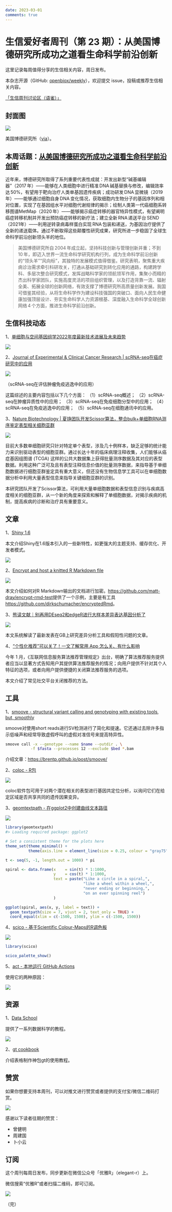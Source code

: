 ```yaml
---
date: 2023-03-01
comments: true
---
```


# 生信爱好者周刊（第 23 期）：从美国博德研究所成功之道看生命科学前沿创新

这里记录每周值得分享的生信相关内容，周日发布。

本杂志开源（GitHub: [openbiox/weekly](https://github.com/openbiox/weekly)），欢迎提交 issue，投稿或推荐生信相关内容。

[「生信周刊讨论区（语雀）」](https://www.yuque.com/shixiangwang/bioinfo)

## 封面图


![](https://files.mdnice.com/user/4331/08bc525e-f692-415e-a656-8194e34bd910.png)

美国博德研究所（[via](https://studentaffairs.jhu.edu/life-design/news/from-the-other-side-of-the-hiring-process-the-broad-institute/)）。


## 本周话题：[从美国博德研究所成功之道看生命科学前沿创新](https://mp.weixin.qq.com/s/gDKH9gpMIrP_uVH3oJFCGg)

近年来，博德研究所取得了系列重要代表性成就：开发出新型“碱基编辑器”（2017 年）——能够在人类细胞中进行精准 DNA 碱基替换与修改，编辑效率达 50%，有望用于靶向治疗人类单基因遗传疾病；成功研发 DNA 显微镜（2019 年）——能够通过细胞自身 DNA 变化情况，获取细胞内生物分子的基因序列和相对位置，实现了在基因组水平对细胞代谢规律的揭示；绘制人类第一代癌细胞系转移图谱MetMap（2020 年）——能够揭示癌症转移的器官特异性模式，有望阐明癌症转移机制并开发出预防癌症转移的新疗法；建立全新 RNA 递送平台 SEND（2021年）——利用逆转录病毒样蛋白实现 RNA 包装和递送，为基因治疗提供了全新的递送载体。通过不断取得这些颠覆性研究成果，研究所进一步稳固了全球生命科学前沿创新领头羊的地位。

> 美国博德研究所自 2004 年成立起，坚持科技创新与管理创新并重；不到 10 年，即迈入世界一流生命科学研究机构行列，成为生命科学前沿创新的“领头羊”“风向标”，其独特的发展模式值得借鉴。研究表明，聚焦重大疾病诊治需求牵引科研攻关，打通从基础研究到转化应用的通路，构建跨学科、多层次整合研究模式，发挥战略科学家的领航领军作用，集聚小而精的杰出科学家团队，实施高度灵活的项目组织管理，以及打造背靠一流、辐射全美、拓展全球的创新网络，有效支撑了博德研究所高质量创新发展。我国可借鉴其经验，从将生命科学作为建设科技强国的突破口、面向人民生命健康加强顶层设计、夯实生命科学人力资源根基、深度融入生命科学全球创新网络 4 个方面，推进生命科学前沿创新。

## 生信科技动态

1、[单细胞与空间基因组学2022年度最新技术进展及未来趋势](https://mp.weixin.qq.com/s/1t6Ec8g6zksoEXmsCkO5DQ)


![](https://files.mdnice.com/user/4331/69c62de9-c834-43d1-9498-625b3e6605ae.png)

2、[Journal of Experimental & Clinical Cancer Research | scRNA-seq在癌症研究中的应用](https://mp.weixin.qq.com/s/_Xw8JKxeGgwrGksu2aZrOQ)


![](https://files.mdnice.com/user/4331/689d4a26-d6f9-48be-b67f-8342b1989610.png)

（scRNA-seq在评估肿瘤免疫逃逸中的应用）

这篇综述的主要内容包括以下几个方面：
（1）scRNA-seq概述；
（2）scRNA-seq在肿瘤异质性中的应用；
（3）scRNA-seq在免疫细胞分型中的应用；
（4）scRNA-seq在免疫逃逸中的应用；
（5）scRNA-seq在细胞通讯中的应用。

3、[Nature Biotechnology | 夏铮团队开发Scissor算法，整合bulk+单细胞RNA测序鉴定表型相关细胞亚群](https://mp.weixin.qq.com/s/wayWTZ1wizfoqtbVvQK4Gg)


![](https://files.mdnice.com/user/4331/23b5705d-1722-4d6d-a099-ace6c4e3de90.png)

目前大多数单细胞研究只针对特定单个表型，涉及几十例样本，缺乏足够的统计能力来识别驱动表型的细胞亚群。通过长达十年的临床病理注释收集，人们能够从癌症基因组图谱 (TCGA) 这样的公共大数据集上获得批量测序数据及其对应的表型数据。利用这种广泛可及且有表型注释信息价值的批量测序数据，来指导基于单细胞数据进行细胞亚群鉴定具有重大意义，但还没有生物信息学工具可以在单细胞数据分析中利用大量表型信息来指导关键细胞亚群的识别。

本研究团队开发了Scissor算法，可利用大量单细胞数据和表型信息识别与疾病高度相关的细胞亚群，从一个新的角度来探索和解释了单细胞数据，对揭示疾病的机制，提高疾病的诊断和治疗具有重要意义。

## 文章

1、[Shiny 1.6](https://www.rstudio.com/blog/shiny-1-6-0/)

本文介绍Shiny在1.6版本引入的一些新特性，如更强大的主题支持、缓存优化、开发者模式。


![](https://files.mdnice.com/user/4331/aeb0db03-ef93-4e6c-811d-c6b8a795ba6b.png)

2、[Encrypt and host a knitted R Markdown file](https://www.rostrum.blog/2021/05/07/encrypted-rmd/)


![](https://files.mdnice.com/user/4331/4f91ffff-bf63-4b61-823c-2a91c199975f.png)


本文介绍如何对R Markdown输出的文档进行加密。<https://github.com/matt-dray/encrypt-rmd-test>提供了一个示例，主要是有工具<https://github.com/dirkschumacher/encryptedRmd>。

3、[熊读文献｜别再用DEseq2和edgeR进行大样本差异表达基因分析了](https://mp.weixin.qq.com/s/_zRJNwLMnI29xpjFy_fReQ)


![](https://files.mdnice.com/user/4331/7e281192-6219-4980-8661-e1172308f1ab.png)

本文系统解读了最新发表在GB上研究差异分析工具和假阳性问题的文章。


4、[“个性化推荐”可以关了！一文了解常用 App 怎么关、有什么影响](https://new.qq.com/omn/20220323/20220323A032H400.html)

今年 1 月，《互联网信息服务算法推荐管理规定》出台，明确了算法推荐服务提供者应当以显著方式告知用户其提供算法推荐服务的情况；向用户提供不针对其个人特征的选项，或者向用户提供便捷的关闭算法推荐服务的选项。

本文介绍了常见社交平台关闭推荐的方法。

## 工具

1、[smoove - structural variant calling and genotyping with existing tools, but, smoothly](https://github.com/brentp/smoove)

smoove对使用short reads进行SV检测进行了简化和提速。它还通过去除许多指示低噪声和经常导致虚假呼叫的虚假对准信号来提高特异性。

```sh
smoove call -x --genotype --name $name --outdir . \
           -f $fasta --processes 12 --exclude $bed *.bam
```

介绍文章：<https://brentp.github.io/post/smoove/>

2、[coloc - R包](https://github.com/chr1swallace/coloc)


![](https://files.mdnice.com/user/4331/9c12fab5-19fa-42dd-9e2b-91ea29cb3a78.png)


coloc软件包可用于对两个潜在相关的表型进行基因共定位分析，以询问它们在给定区域是否共享共同的遗传因果变异。


3、[geomtextpath - 在ggplot2中创建曲线文本路径](https://github.com/AllanCameron/geomtextpath)


![](https://files.mdnice.com/user/4331/1319e1d4-9132-40bc-a990-0177a67defcb.png)

```r
library(geomtextpath)
#> Loading required package: ggplot2

# Set a consistent theme for the plots here
theme_set(theme_minimal() + 
          theme(axis.line = element_line(size = 0.25, colour = "gray75")))

t <- seq(5, -1, length.out = 1000) * pi

spiral <- data.frame(x    = sin(t) * 1:1000, 
                     y    = cos(t) * 1:1000,
                     text = paste("Like a circle in a spiral,",
                                  "like a wheel within a wheel,",
                                  "never ending or beginning,",
                                  "on an ever spinning reel")
                     )

ggplot(spiral, aes(x, y, label = text)) +
  geom_textpath(size = 7, vjust = 2, text_only = TRUE) +
  coord_equal(xlim = c(-1500, 1500), ylim = c(-1500, 1500))
```

4、[scico - 基于Scientific Colour-Maps的R调色板](https://github.com/thomasp85/scico)


![](https://files.mdnice.com/user/4331/f8faf6be-f1e7-4ce4-8b70-a58b3d87f509.png)

```r
library(scico)

scico_palette_show()
```

5、[act - 本地运行 GitHub Actions](https://github.com/nektos/act)

使用它的两种原因：


![](https://files.mdnice.com/user/4331/2296c287-5cf7-4882-a5d7-980f9bfe429f.png)


## 资源

1、[Data School](https://www.dataschool.io/start/)

提供了一系列数据科学的教程。

![](https://files.mdnice.com/user/4331/82b6aa0d-2fc5-4b33-a906-f37188b6ff08.png)

2、[gt cookbook](https://themockup.blog/static/gt-cookbook.html)

介绍表格制作神包gt的使用教程。


## 赞赏

如果你想要支持本周刊，可以对推文进行赞赏或者提供的支付宝/微信二维码打赏。

![](https://cdn.nlark.com/yuque/0/2022/png/471931/1648291334186-bd3390be-c83c-4396-aabd-ca39f588c15d.png)

感谢以下读者往期的赞赏：

- 曾健明
- 周建国
- 卜小云

## 订阅

这个周刊每周日发布，同步更新在微信公众号「优雅R」（elegant-r）上。

微信搜索“优雅R”或者扫描二维码，即可订阅。

![](https://cdn.nlark.com/yuque/0/2022/png/471931/1648306398708-897e7ad4-6008-40f8-9200-ddee834b09a7.png)
 

（完）

